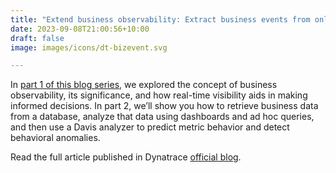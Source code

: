 ```yaml
---
title: "Extend business observability: Extract business events from online databases (Part 2)"
date: 2023-09-08T21:00:56+10:00
draft: false
image: images/icons/dt-bizevent.svg

---
```



In [part 1 of this blog series](/posts/tech/dt-bizevent-db-1), we explored the concept of business observability, its significance, and how real-time visibility aids in making informed decisions. In part 2, we’ll show you how to retrieve business data from a database, analyze that data using dashboards and ad hoc queries, and then use a Davis analyzer to predict metric behavior and detect behavioral anomalies.

Read the full article published in Dynatrace [official blog](https://www.dynatrace.com/news/blog/extend-business-observability-extract-business-events-from-online-databases-part-2/).